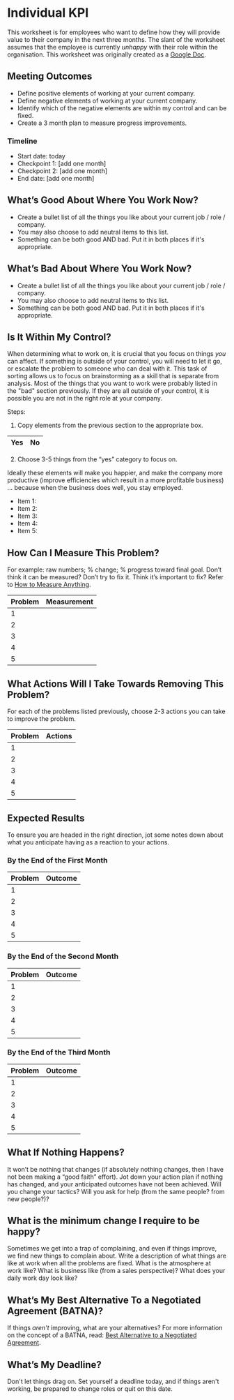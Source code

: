 # Individual KPI

This worksheet is for employees who want to define how they will provide value to their company in the next three months. The slant of the worksheet assumes that the employee is currently _unhappy_ with their role within the organisation. This worksheet was originally created as a [Google Doc](https://docs.google.com/document/d/10E0PDvrOvoSNN0WRtw_62wS8aUll5ngCtn6ZlViC9bA/).

## Meeting Outcomes

- Define positive elements of working at your current company.
- Define negative elements of working at your current company.
- Identify which of the negative elements are within my control and can be fixed.
- Create a 3 month plan to measure progress improvements.

### Timeline

- Start date: today
- Checkpoint 1: [add one month]
- Checkpoint 2: [add one month]
- End date: [add one month]

## What’s Good About Where You Work Now?

- Create a bullet list of all the things you like about your current job / role / company.
- You may also choose to add neutral items to this list.
- Something can be both good AND bad. Put it in both places if it's appropriate.

## What’s Bad About Where You Work Now?

- Create a bullet list of all the things you like about your current job / role / company.
- You may also choose to add neutral items to this list.
- Something can be both good AND bad. Put it in both places if it's appropriate.

## Is It Within My Control?

When determining what to work on, it is crucial that you focus on things _you_ can affect. If something is outside of your control, you will need to let it go, or escalate the problem to someone who can deal with it. This task of sorting allows us to focus on brainstorming as a skill that is separate from analysis. Most of the things that you want to work were probably listed in the "bad" section previously. If they are all outside of your control, it is possible you are not in the right role at your company.

Steps:

1. Copy elements from the previous section to the appropriate box.

Yes | No
--- | ---

2. Choose 3-5 things from the “yes” category to focus on.

Ideally these elements will make you happier, and make the company more productive (improve efficiencies which result in a more profitable business) ... because when the business does well, you stay employed.

- Item 1:
- Item 2:
- Item 3:
- Item 4:
- Item 5:

## How Can I Measure This Problem?

For example: raw numbers; % change; % progress toward final goal. Don’t think it can be measured? Don’t try to fix it. Think it’s important to fix? Refer to [How to Measure Anything](http://www.howtomeasureanything.com/).

Problem | Measurement
--- | ---
1 |
2 |
3 |
4 |
5 |


## What Actions Will I Take Towards Removing This Problem?

For each of the problems listed previously, choose 2-3 actions you can take to improve the problem.

Problem | Actions
--- | ---
1 |
2 |
3 |
4 |
5 |

## Expected Results

To ensure you are headed in the right direction, jot some notes down about what you anticipate having as a reaction to your actions.

### By the End of the First Month

Problem | Outcome
--- | ---
1 |
2 |
3 |
4 |
5 |

### By the End of the Second Month

Problem | Outcome
--- | ---
1 |
2 |
3 |
4 |
5 |

### By the End of the Third Month

Problem | Outcome
--- | ---
1 |
2 |
3 |
4 |
5 |

## What If Nothing Happens?

It won’t be nothing that changes (if absolutely nothing changes, then I have not been making a “good faith” effort). Jot down your action plan if nothing has changed, and your anticipated outcomes have not been achieved. Will you change your tactics? Will you ask for help (from the same people? from new people?)?

## What is the minimum change I require to be happy?

Sometimes we get into a trap of complaining, and even if things improve, we find new things to complain about. Write a description of what things are like at work when all the problems are fixed. What is the atmosphere at work like? What is business like (from a sales perspective)? What does your daily work day look like?

## What’s My Best Alternative To a Negotiated Agreement (BATNA)?

If things _aren't_ improving, what are your alternatives? For more information on the concept of a BATNA, read: [Best Alternative to a Negotiated Agreement](http://www.beyondintractability.org/essay/batna).

## What’s My Deadline?

Don't let things drag on. Set yourself a deadline today, and if things aren't working, be prepared to change roles or quit on this date.
